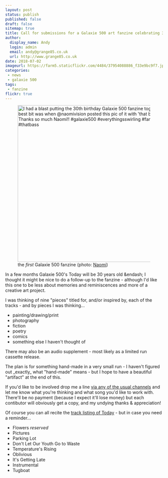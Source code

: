 ```yaml
---
layout: post
status: publish
published: false
draft: false
sitemap: true
title: Call for submissions for a Galaxie 500 art fanzine celebrating 30 years since the release of Today
author:
  display_name: Andy
  login: admin
  email: andy@grange85.co.uk
  url: http://www.grange85.co.uk
date: 2018-07-02
imageurl: https://farm5.staticflickr.com/4484/37954088886_f33e9bc9f7.jpg
categories:
 - news
 - galaxie 500
tags:
 - fanzine
flickr: true
---
```

<div class="col-md-6 pull-right"><figure><a data-flickr-embed="true"  href="https://www.flickr.com/photos/grange85/37954088886/" title="I had a blast putting the 30th birthday Galaxie 500 fanzine together. The best bit was when @naomivision posted this pic of it with &#x27;that bass&#x27;. Thanks so much Naomi!! #galaxie500 #everythingsswirling #fanzine #thatbass"><img src="https://farm5.staticflickr.com/4484/37954088886_f33e9bc9f7.jpg" width="500" height="500" alt="I had a blast putting the 30th birthday Galaxie 500 fanzine together. The best bit was when @naomivision posted this pic of it with &#x27;that bass&#x27;. Thanks so much Naomi!! #galaxie500 #everythingsswirling #fanzine #thatbass"></a><figcaption>the <em>first</em> Galaxie 500 fanzine (photo: <a href="https://instagram.com/naomivision">Naomi</a>)</figcaption></figure></div>
<p class="lead">In a few months Galaxie 500's Today will be 30 years old &endash; I thought it might be nice to do a follow-up to the fanzine - although I'd like this one to be less about memories and reminiscences and more of a creative art project.</p>

<p>I was thinking of nine "pieces" titled for, and/or inspired by, each of the tracks - and by pieces I was thinking...</p>

<ul>
<li>painting/drawing/print</li>
<li>photography</li>
<li>fiction</li>
<li>poetry</li>
<li>comics</li>
<li>something else I haven't thought of</li>
</ul>

<p>There may also be an audio supplement - most likely as a limited run cassette release.</p>

<p>The plan is for something hand-made in a very small run - I haven't figured out _exactly_ what "hand-made" means - but I hope to have a beautiful "artifact" at the end of this.</p>

<p>If you'd like to be involved drop me a line <a href="https://www.fullofwishes.co.uk/about/">via any of the usual channels</a> and let me know what you're thinking and what song you'd like to work with. There'll be no payment (because I expect it'll lose money) but each contibutor will obviously get a copy, and my undying thanks & appreciation!</p>

<p>Of course you can all recite the <a href="https://www.fullofwishes.co.uk/database/galaxie-500/releases/galaxie-500-today/">track listing of Today</a> - but in case you need a reminder...</p>

<ul>
<li>Flowers <em>reserved</em></li>
<li>Pictures</li>
<li>Parking Lot</li>
<li>Don't Let Our Youth Go to Waste</li>
<li>Temperature's Rising</li>
<li>Oblivious</li>
<li>It's Getting Late</li>
<li>Instrumental</li>
<li>Tugboat</li>
</ul>



